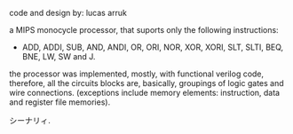 code and design by: lucas arruk

a MIPS monocycle processor, that suports only the following instructions:
- ADD, ADDI, SUB, AND, ANDI, OR, ORI, NOR, XOR, XORI, SLT, SLTI, BEQ, BNE, LW, SW and J.

the processor was implemented, mostly, with functional verilog code, therefore, all the circuits blocks are, basically, groupings of logic gates and wire connections.
(exceptions include memory elements: instruction, data and register file memories).

シーナリィ.
